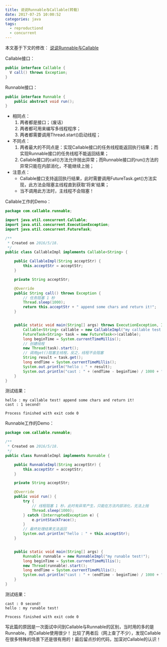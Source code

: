 ```yaml
---
title: 说说Runnable与Callable(转载)
date: 2017-07-25 10:00:52
categories: java
tags:
  - reproductiond
  - concurrent
---
```


本文基于下文的修改：
[说说Runnable与Callable](http://www.cnblogs.com/frinder6/p/5507082.html)

Callable接口：
```java
public interface Callable {
  V call() throws Exception;
}
```
Runnable接口：
```java
public interface Runnable {
    public abstract void run();
}
```

- 相同点：
  1. 两者都是接口；（废话）
  2. 两者都可用来编写多线程程序；
  3. 两者都需要调用Thread.start()启动线程；
- 不同点：
  1. 两者最大的不同点是：实现Callable接口的任务线程能返回执行结果；而实现Runnable接口的任务线程不能返回结果；
  2. Callable接口的call()方法允许抛出异常；而Runnable接口的run()方法的异常只能在内部消化，不能继续上抛；
- 注意点：
  - Callable接口支持返回执行结果，此时需要调用FutureTask.get()方法实现，此方法会阻塞主线程直到获取‘将来’结果；
  - 当不调用此方法时，主线程不会阻塞！

Callable工作的Demo：
```java
package com.callable.runnable;

import java.util.concurrent.Callable;
import java.util.concurrent.ExecutionException;
import java.util.concurrent.FutureTask;

/**
 * Created on 2016/5/18.
 */
public class CallableImpl implements Callable<String> {

    public CallableImpl(String acceptStr) {
        this.acceptStr = acceptStr;
    }

    private String acceptStr;

    @Override
    public String call() throws Exception {
        // 任务阻塞 1 秒
        Thread.sleep(1000);
        return this.acceptStr + " append some chars and return it!";
    }


    public static void main(String[] args) throws ExecutionException, InterruptedException {
        Callable<String> callable = new CallableImpl("my callable test!");
        FutureTask<String> task = new FutureTask<>(callable);
        long beginTime = System.currentTimeMillis();
        // 创建线程
        new Thread(task).start();
        // 调用get()阻塞主线程，反之，线程不会阻塞
        String result = task.get();
        long endTime = System.currentTimeMillis();
        System.out.println("hello : " + result);
        System.out.println("cast : " + (endTime - beginTime) / 1000 + " second!");
    }
}
```


测试结果：
```
hello : my callable test! append some chars and return it!
cast : 1 second!

Process finished with exit code 0
```

Runnable工作的Demo：
```java
package com.callable.runnable;

/**
 * Created on 2016/5/18.
 */
public class RunnableImpl implements Runnable {

    public RunnableImpl(String acceptStr) {
        this.acceptStr = acceptStr;
    }

    private String acceptStr;

    @Override
    public void run() {
        try {
            // 线程阻塞 1 秒，此时有异常产生，只能在方法内部消化，无法上抛
            Thread.sleep(1000);
        } catch (InterruptedException e) {
            e.printStackTrace();
        }
        // 最终处理结果无法返回
        System.out.println("hello : " + this.acceptStr);
    }


    public static void main(String[] args) {
        Runnable runnable = new RunnableImpl("my runable test!");
        long beginTime = System.currentTimeMillis();
        new Thread(runnable).start();
        long endTime = System.currentTimeMillis();
        System.out.println("cast : " + (endTime - beginTime) / 1000 + " second!");
    }
}
```

测试结果：
```
cast : 0 second!
hello : my runable test!

Process finished with exit code 0
```

写此篇的原因是一次面试中问到Callable与Runnable的区别，当时用的多的是Runnable，而Callable使用很少！
比较了两者后（网上查了不少），发现Callable在很多特殊的场景下还是很有用的！最后留点抄的代码，加深对Callable的认识！
